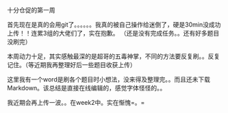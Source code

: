 十分仓促的第一周


首先现在是真的会用git了。。。。。。我真的被自己操作给迷倒了，硬是30min没成功上传！！连累3组的大佬们了，实在抱歉。
（还是没有完成任务。。还有好多题目没刷完）


本周动力十足，其实感触最深的是超哥的五毒神掌，不同的方法要反复刷。。反复记住。（等近期我再整理好后一些题目收获上传）

这里我有一个word是刷各个题目时小想法，没来得及整理完。。而且还未下载Markdown。该总结是直接在线编辑的，感觉字体怪怪的。。

我近期会再上传一波。。在week2中。实在惭愧=。=
